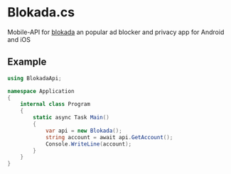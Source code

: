 # Blokada.cs
Mobile-API for [blokada](https://play.google.com/store/apps/details?id=org.blokada.sex) an popular ad blocker and privacy app for Android and iOS

## Example
```cs
using BlokadaApi;

namespace Application
{
    internal class Program
    {
        static async Task Main()
        {
            var api = new Blokada();
            string account = await api.GetAccount();
            Console.WriteLine(account);
        }
    }
}
```
